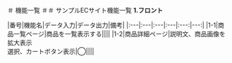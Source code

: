 ＃ 機能一覧
＃＃ サンプルECサイト機能一覧
**1.フロント**

|番号|機能名|データ入力|データ出力|備考|
|:---|:---|:---|:---|:---:|---:|
|1-1|商品一覧ページ|商品を一覧表示する||||
|1-2|商品詳細ページ|説明文、商品画像を拡大表示<br>選択、カートボタン表示|◯||||
